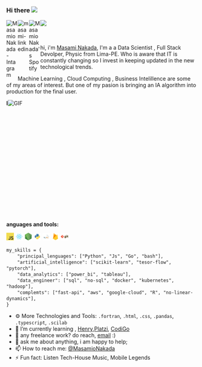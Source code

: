 ### Hi there <img src="https://media.giphy.com/media/hvRJCLFzcasrR4ia7z/giphy.gif" width="25">

<a href="https://www.instagram.com/masamionakada/">
  <img align="left" alt="MasamioNakada-Intagram" width="30px" src="https://cdn.icon-icons.com/icons2/836/PNG/512/Instagram_icon-icons.com_66804.png" />
</a>
<a href="https://www.linkedin.com/in/masamionakada/">
  <img align="left" alt="masami-linkedin" width="30px" src="https://cdn.icon-icons.com/icons2/805/PNG/512/linkedin_icon-icons.com_65929.png" />
</a>
<a href="https://open.spotify.com/user/12171011055?si=uu4bOkpES1GJ5rlaPbxiVA">
  <img align="left" alt="MasamioNakada's Spotify" width="30px" src="https://cdn.icon-icons.com/icons2/2108/PNG/512/spotify_icon_130826.png" />
</a>

![](https://visitor-badge.glitch.me/badge?page_id=MasamioNakada.MasamioNakada)


<br />

hi, i'm [Masami Nakada](https://www.instagram.com/masamionakada/), I'm a a Data Scientist , Full Stack Devolper, Physic from Lima-PE. Who is aware that IT is constantly changing so I invest in keeping updated in the new technological trends. 

Machine Learning , Cloud Computing , Business Intelillence are some of my areas of interest. But one of my pasion is bringing an IA algorithm into production for the final user.


  <img align="right" alt="GIF" src="https://github.com/abhisheknaiidu/abhisheknaiidu/blob/master/code.gif?raw=true" width="500" height="320" />
  

**languages and tools:**  

<code><img height="20" src="https://raw.githubusercontent.com/github/explore/80688e429a7d4ef2fca1e82350fe8e3517d3494d/topics/javascript/javascript.png"></code>
<code><img height="20" src="https://raw.githubusercontent.com/github/explore/80688e429a7d4ef2fca1e82350fe8e3517d3494d/topics/react/react.png"></code>
<code><img height="20" src="https://raw.githubusercontent.com/github/explore/80688e429a7d4ef2fca1e82350fe8e3517d3494d/topics/nodejs/nodejs.png"></code>
<code><img height="20" src="https://raw.githubusercontent.com/github/explore/80688e429a7d4ef2fca1e82350fe8e3517d3494d/topics/python/python.png"></code>
<code><img height="20" src="https://raw.githubusercontent.com/github/explore/80688e429a7d4ef2fca1e82350fe8e3517d3494d/topics/mysql/mysql.png"></code>
<code><img height="20" src="https://raw.githubusercontent.com/github/explore/80688e429a7d4ef2fca1e82350fe8e3517d3494d/topics/firebase/firebase.png"></code>
<code><img height="20" src="https://raw.githubusercontent.com/github/explore/80688e429a7d4ef2fca1e82350fe8e3517d3494d/topics/git/git.png"></code>

``` python3
my_skills = {
    "principal_lenguages": ["Python", "Js", "Go", "bash"],
    "artificial_intelligence": ["scikit-learn", "tesor-flow", "pytorch"],
    "data_analytics": ["power_bi", "tableau"],
    "data_engineer": ["sql", "no-sql", "docker", "kubernetes", "hadoop"],
    "complemts": ["fast-api", "aws", "google-cloud", "R", "no-linear-dynamics"],
}
```

- ⚙️ More Technologies and Tools: `.fortran`, `.html`, `.css`, `.pandas`, `.typescript`, `.scilab`
- 🌱 I’m currently learning , [Henry](https://www.soyhenry.com/carrera-data-science),[Platzi](https://platzi.com/), [CodiGo](https://codigo.edu.pe/)
- 💼 any freelance work? do reach, [email](mailto:nakada2130@gmail.com) :)
- 💬 ask me about anything, i am happy to help;
- 📫 How to reach me: [@MasamioNakada](https://www.instagram.com/masamionakada/)
- ⚡ Fun fact: Listen Tech-House Music, Mobile Legends 

